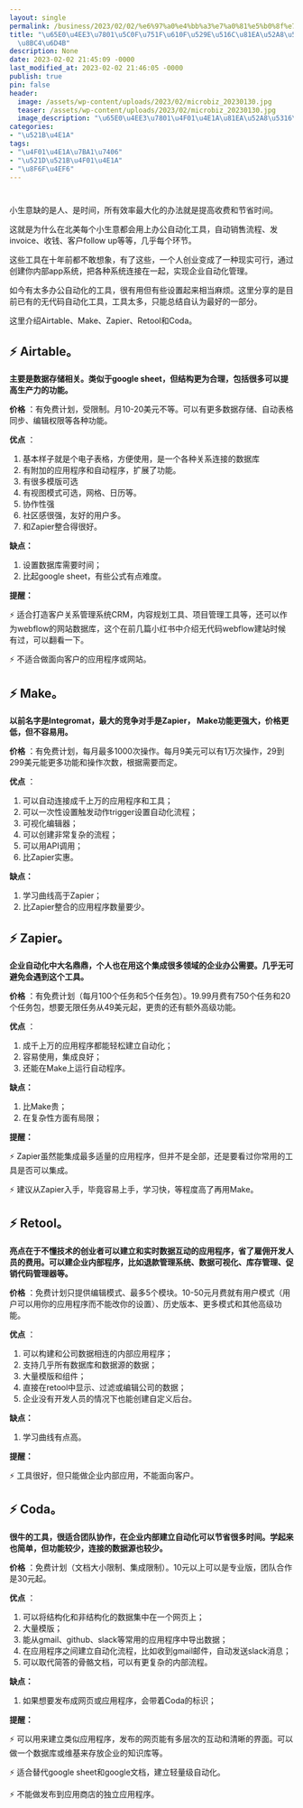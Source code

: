 ```yaml
---
layout: single
permalink: /business/2023/02/02/%e6%97%a0%e4%bb%a3%e7%a0%81%e5%b0%8f%e7%94%9f%e6%84%8f%e5%8a%9e%e5%85%ac%e8%87%aa%e5%8a%a8%e5%8c%96%e5%b7%a5%e5%85%b7%e8%af%84%e6%b5%8b/
title: "\u65E0\u4EE3\u7801\u5C0F\u751F\u610F\u529E\u516C\u81EA\u52A8\u5316\u5DE5\u5177\
  \u8BC4\u6D4B"
description: None
date: 2023-02-02 21:45:09 -0000
last_modified_at: 2023-02-02 21:46:05 -0000
publish: true
pin: false
header:
  image: /assets/wp-content/uploads/2023/02/microbiz_20230130.jpg
  teaser: /assets/wp-content/uploads/2023/02/microbiz_20230130.jpg
  image_description: "\u65E0\u4EE3\u7801\u4F01\u4E1A\u81EA\u52A8\u5316\u6D41\u7A0B\u5DE5\u5177\u8BC4"
categories:
- "\u521B\u4E1A"
tags:
- "\u4F01\u4E1A\u7BA1\u7406"
- "\u521D\u521B\u4F01\u4E1A"
- "\u8F6F\u4EF6"
---
```

#

小生意缺的是人、是时间，所有效率最大化的办法就是提高收费和节省时间。

这就是为什么在北美每个小生意都会用上办公自动化工具，自动销售流程、发invoice、收钱、客户follow up等等，几乎每个环节。

这些工具在十年前都不敢想象，有了这些，一个人创业变成了一种现实可行，通过创建你内部app系统，把各种系统连接在一起，实现企业自动化管理。

如今有太多办公自动化的工具，很有用但有些设置起来相当麻烦。这里分享的是目前已有的无代码自动化工具，工具太多，只能总结自认为最好的一部分。

这里介绍Airtable、Make、Zapier、Retool和Coda。

## ⚡ **Airtable。**

**主要是数据存储相关。类似于google sheet，但结构更为合理，包括很多可以提高生产力的功能。**

**价格** ：有免费计划，受限制。月10-20美元不等。可以有更多数据存储、自动表格同步、编辑权限等各种功能。

**优点** ：

  1. 基本样子就是个电子表格，方便使用，是一个各种关系连接的数据库
  2. 有附加的应用程序和自动程序，扩展了功能。
  3. 有很多模版可选
  4. 有视图模式可选，网格、日历等。
  5. 协作性强
  6. 社区感很强，友好的用户多。
  7. 和Zapier整合得很好。

**缺点：**

  1. 设置数据库需要时间；
  2. 比起google sheet，有些公式有点难度。

**提醒：**

⚡ 适合打造客户关系管理系统CRM，内容规划工具、项目管理工具等，还可以作为webflow的网站数据库，这个在前几篇小红书中介绍无代码webflow建站时候有过，可以翻看一下。

⚡ 不适合做面向客户的应用程序或网站。

## ⚡ **Make。**

**以前名字是Integromat，最大的竞争对手是Zapier， Make功能更强大，价格更低，但不容易用。**

**价格** ：有免费计划，每月最多1000次操作。每月9美元可以有1万次操作，29到299美元能更多功能和操作次数，根据需要而定。

**优点** ：

  1. 可以自动连接成千上万的应用程序和工具；
  2. 可以一次性设置触发动作trigger设置自动化流程；
  3. 可视化编辑器；
  4. 可以创建非常复杂的流程；
  5. 可以用API调用；
  6. 比Zapier实惠。

**缺点：**

  1. 学习曲线高于Zapier；
  2. 比Zapier整合的应用程序数量要少。

## ⚡ **Zapier。**

**企业自动化中大名鼎鼎，个人也在用这个集成很多领域的企业办公需要。几乎无可避免会遇到这个工具。**

**价格** ：有免费计划（每月100个任务和5个任务包）。19.99月费有750个任务和20个任务包，想要无限任务从49美元起，更贵的还有额外高级功能。

**优点** ：

  1. 成千上万的应用程序都能轻松建立自动化；
  2. 容易使用，集成良好；
  3. 还能在Make上运行自动程序。

**缺点：**

  1. 比Make贵；
  2. 在复杂性方面有局限；

**提醒：**

⚡ Zapier虽然能集成最多适量的应用程序，但并不是全部，还是要看过你常用的工具是否可以集成。

⚡ 建议从Zapier入手，毕竟容易上手，学习快，等程度高了再用Make。

## ⚡ **Retool。**

**亮点在于不懂技术的创业者可以建立和实时数据互动的应用程序，省了雇佣开发人员的费用。可以建企业内部程序，比如退款管理系统、数据可视化、库存管理、促销代码管理器等。**

**价格** ：免费计划只提供编辑模式、最多5个模块。10-50元月费就有用户模式（用户可以用你的应用程序而不能改你的设置）、历史版本、更多模式和其他高级功能。

**优点** ：

  1. 可以构建和公司数据相连的内部应用程序；
  2. 支持几乎所有数据库和数据源的数据；
  3. 大量模版和组件；
  4. 直接在retool中显示、过滤或编辑公司的数据；
  5. 企业没有开发人员的情况下也能创建自定义后台。

**缺点：**

  1. 学习曲线有点高。

**提醒：**

⚡ 工具很好，但只能做企业内部应用，不能面向客户。

## ⚡ **Coda。**

**很牛的工具，很适合团队协作，在企业内部建立自动化可以节省很多时间。学起来也简单，但功能较少，连接的数据源也较少。**

**价格** ：免费计划（文档大小限制、集成限制）。10元以上可以是专业版，团队合作是30元起。

**优点** ：

  1. 可以将结构化和非结构化的数据集中在一个网页上；
  2. 大量模版；
  3. 能从gmail、github、slack等常用的应用程序中导出数据；
  4. 在应用程序之间建立自动化流程，比如收到gmail邮件，自动发送slack消息；
  5. 可以取代简答的骨骼文档，可以有更复杂的内部流程。

**缺点：**

  1. 如果想要发布成网页或应用程序，会带着Coda的标识；

**提醒：**

⚡ 可以用来建立类似应用程序，发布的网页能有多层次的互动和清晰的界面。可以做一个数据库或维基来存放企业的知识库等。

⚡ 适合替代google sheet和google文档，建立轻量级自动化。

⚡ 不能做发布到应用商店的独立应用程序。
